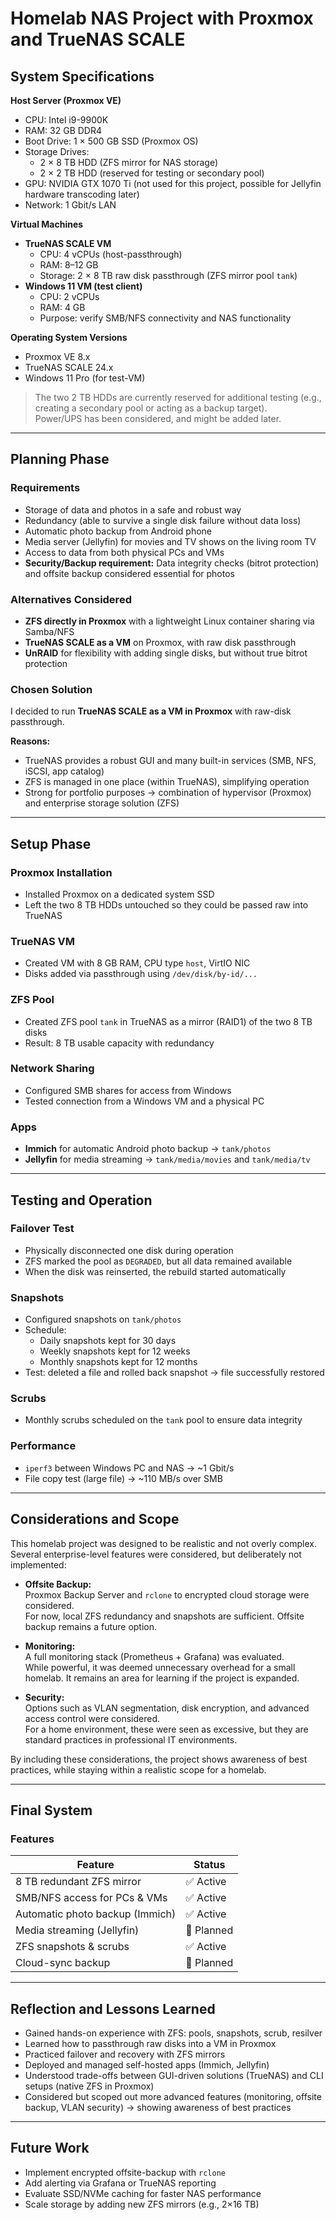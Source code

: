 # Homelab NAS Project with Proxmox and TrueNAS SCALE

## System Specifications

**Host Server (Proxmox VE)**
- CPU: Intel i9-9900K
- RAM: 32 GB DDR4
- Boot Drive: 1 × 500 GB SSD (Proxmox OS)
- Storage Drives:
  - 2 × 8 TB HDD (ZFS mirror for NAS storage)
  - 2 × 2 TB HDD (reserved for testing or secondary pool)
- GPU: NVIDIA GTX 1070 Ti (not used for this project, possible for Jellyfin hardware transcoding later)
- Network: 1 Gbit/s LAN

**Virtual Machines**
- **TrueNAS SCALE VM**
  - CPU: 4 vCPUs (host-passthrough)
  - RAM: 8–12 GB
  - Storage: 2 × 8 TB raw disk passthrough (ZFS mirror pool `tank`)
- **Windows 11 VM (test client)**
  - CPU: 2 vCPUs
  - RAM: 4 GB
  - Purpose: verify SMB/NFS connectivity and NAS functionality

**Operating System Versions**
- Proxmox VE 8.x
- TrueNAS SCALE 24.x
- Windows 11 Pro (for test-VM)

> The two 2 TB HDDs are currently reserved for additional testing (e.g., creating a secondary pool or acting as a backup target).  
> Power/UPS has been considered, and might be added later.

---

## Planning Phase

### Requirements
- Storage of data and photos in a safe and robust way  
- Redundancy (able to survive a single disk failure without data loss)  
- Automatic photo backup from Android phone  
- Media server (Jellyfin) for movies and TV shows on the living room TV  
- Access to data from both physical PCs and VMs  
- **Security/Backup requirement:** Data integrity checks (bitrot protection) and offsite backup considered essential for photos  

### Alternatives Considered
- **ZFS directly in Proxmox** with a lightweight Linux container sharing via Samba/NFS  
- **TrueNAS SCALE as a VM** on Proxmox, with raw disk passthrough  
- **UnRAID** for flexibility with adding single disks, but without true bitrot protection  

### Chosen Solution
I decided to run **TrueNAS SCALE as a VM in Proxmox** with raw-disk passthrough.  

**Reasons:**
- TrueNAS provides a robust GUI and many built-in services (SMB, NFS, iSCSI, app catalog)  
- ZFS is managed in one place (within TrueNAS), simplifying operation  
- Strong for portfolio purposes → combination of hypervisor (Proxmox) and enterprise storage solution (ZFS)  

---

## Setup Phase

### Proxmox Installation
- Installed Proxmox on a dedicated system SSD  
- Left the two 8 TB HDDs untouched so they could be passed raw into TrueNAS  

### TrueNAS VM
- Created VM with 8 GB RAM, CPU type `host`, VirtIO NIC  
- Disks added via passthrough using `/dev/disk/by-id/...`  

### ZFS Pool
- Created ZFS pool `tank` in TrueNAS as a mirror (RAID1) of the two 8 TB disks  
- Result: 8 TB usable capacity with redundancy  

### Network Sharing
- Configured SMB shares for access from Windows  
- Tested connection from a Windows VM and a physical PC  

### Apps
- **Immich** for automatic Android photo backup → `tank/photos`  
- **Jellyfin** for media streaming → `tank/media/movies` and `tank/media/tv`  

---

## Testing and Operation

### Failover Test
- Physically disconnected one disk during operation  
- ZFS marked the pool as `DEGRADED`, but all data remained available  
- When the disk was reinserted, the rebuild started automatically  

### Snapshots
- Configured snapshots on `tank/photos`  
- Schedule:  
  - Daily snapshots kept for 30 days  
  - Weekly snapshots kept for 12 weeks  
  - Monthly snapshots kept for 12 months  
- Test: deleted a file and rolled back snapshot → file successfully restored  

### Scrubs
- Monthly scrubs scheduled on the `tank` pool to ensure data integrity  

### Performance
- `iperf3` between Windows PC and NAS → ~1 Gbit/s  
- File copy test (large file) → ~110 MB/s over SMB  

---

## Considerations and Scope

This homelab project was designed to be realistic and not overly complex.  
Several enterprise-level features were considered, but deliberately not implemented:

- **Offsite Backup:**  
  Proxmox Backup Server and `rclone` to encrypted cloud storage were considered.  
  For now, local ZFS redundancy and snapshots are sufficient. Offsite backup remains a future option.

- **Monitoring:**  
  A full monitoring stack (Prometheus + Grafana) was evaluated.  
  While powerful, it was deemed unnecessary overhead for a small homelab. It remains an area for learning if the project is expanded.

- **Security:**  
  Options such as VLAN segmentation, disk encryption, and advanced access control were considered.  
  For a home environment, these were seen as excessive, but they are standard practices in professional IT environments.

By including these considerations, the project shows awareness of best practices, while staying within a realistic scope for a homelab.

---

## Final System

### Features
| Feature                        | Status   |
|--------------------------------|----------|
| 8 TB redundant ZFS mirror      | ✅ Active |
| SMB/NFS access for PCs & VMs   | ✅ Active |
| Automatic photo backup (Immich)| ✅ Active |
| Media streaming (Jellyfin)     | 🔄 Planned |
| ZFS snapshots & scrubs         | ✅ Active |
| Cloud-sync backup              | 🔄 Planned |

---

## Reflection and Lessons Learned
- Gained hands-on experience with ZFS: pools, snapshots, scrub, resilver  
- Learned how to passthrough raw disks into a VM in Proxmox  
- Practiced failover and recovery with ZFS mirrors  
- Deployed and managed self-hosted apps (Immich, Jellyfin)  
- Understood trade-offs between GUI-driven solutions (TrueNAS) and CLI setups (native ZFS in Proxmox)  
- Considered but scoped out more advanced features (monitoring, offsite backup, VLAN security) → showing awareness of best practices  

---

## Future Work
- Implement encrypted offsite-backup with `rclone`  
- Add alerting via Grafana or TrueNAS reporting  
- Evaluate SSD/NVMe caching for faster NAS performance  
- Scale storage by adding new ZFS mirrors (e.g., 2×16 TB)  
